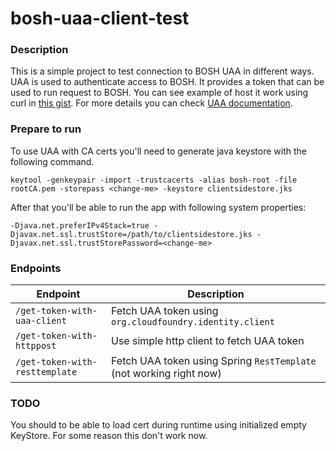 # bosh-uaa-client-test

### Description

This is a simple project to test connection to BOSH UAA in different ways. UAA is used to authenticate access to BOSH. 
It provides a token that can be used to run request to BOSH. You can see example of host it work using curl in 
[this gist](https://gist.github.com/allomov/48a61475b95d89da11cdb18c329897bc). For more details you can check [UAA documentation](https://docs.cloudfoundry.org/api/uaa/).

### Prepare to run

To use UAA with CA certs you'll need to generate java keystore with the following command.
```
keytool -genkeypair -import -trustcacerts -alias bosh-root -file rootCA.pem -storepass <change-me> -keystore clientsidestore.jks
```
After that you'll be able to run the app with following system properties:
```
-Djava.net.preferIPv4Stack=true -Djavax.net.ssl.trustStore=/path/to/clientsidestore.jks -Djavax.net.ssl.trustStorePassword=<change-me>
```

### Endpoints

| Endpoint | Description
| --- | -----------
| `/get-token-with-uaa-client` | Fetch UAA token using `org.cloudfoundry.identity.client`
| `/get-token-with-httppost` | Use simple http client to fetch UAA token 
| `/get-token-with-resttemplate` | Fetch UAA token using Spring `RestTemplate` (not working right now) 

### TODO

You should to be able to load cert during runtime using initialized empty KeyStore. For some reason this don't work now. 
